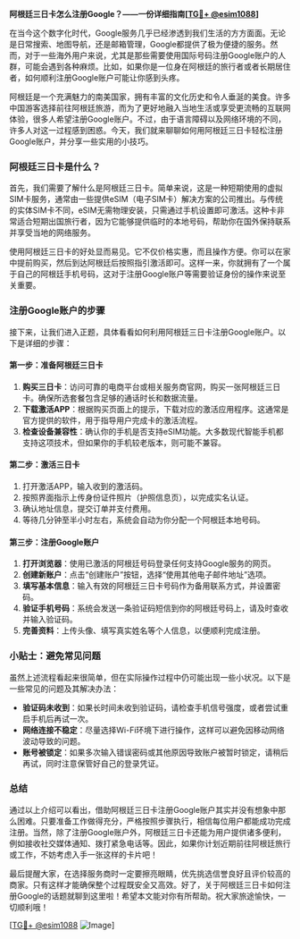 **阿根廷三日卡怎么注册Google？——一份详细指南[[TG💪+ @esim1088](https://t.me/s/esim1088)]**

在当今这个数字化时代，Google服务几乎已经渗透到我们生活的方方面面。无论是日常搜索、地图导航，还是邮箱管理，Google都提供了极为便捷的服务。然而，对于一些海外用户来说，尤其是那些需要使用国际号码注册Google账户的人群，可能会遇到各种麻烦。比如，如果你是一位身在阿根廷的旅行者或者长期居住者，如何顺利注册Google账户可能让你感到头疼。

阿根廷是一个充满魅力的南美国家，拥有丰富的文化历史和令人垂涎的美食。许多中国游客选择前往阿根廷旅游，而为了更好地融入当地生活或享受更流畅的互联网体验，很多人希望注册Google账户。不过，由于语言障碍以及网络环境的不同，许多人对这一过程感到困惑。今天，我们就来聊聊如何用阿根廷三日卡轻松注册Google账户，并分享一些实用的小技巧。

### 阿根廷三日卡是什么？

首先，我们需要了解什么是阿根廷三日卡。简单来说，这是一种短期使用的虚拟SIM卡服务，通常由一些提供eSIM（电子SIM卡）解决方案的公司推出。与传统的实体SIM卡不同，eSIM无需物理安装，只需通过手机设置即可激活。这种卡非常适合短期出国旅行者，因为它能够提供临时的本地号码，帮助你在国外保持联系并享受当地的网络服务。

使用阿根廷三日卡的好处显而易见。它不仅价格实惠，而且操作方便。你可以在家中提前购买，然后到达阿根廷后按照指引激活即可。这样一来，你就拥有了一个属于自己的阿根廷手机号码，这对于注册Google账户等需要验证身份的操作来说至关重要。

### 注册Google账户的步骤

接下来，让我们进入正题，具体看看如何利用阿根廷三日卡注册Google账户。以下是详细的步骤：

#### 第一步：准备阿根廷三日卡
1. **购买三日卡**：访问可靠的电商平台或相关服务商官网，购买一张阿根廷三日卡。确保所选套餐包含足够的通话时长和数据流量。
2. **下载激活APP**：根据购买页面上的提示，下载对应的激活应用程序。这通常是官方提供的软件，用于指导用户完成卡的激活流程。
3. **检查设备兼容性**：确认你的手机是否支持eSIM功能。大多数现代智能手机都支持这项技术，但如果你的手机较老版本，则可能不兼容。

#### 第二步：激活三日卡
1. 打开激活APP，输入收到的激活码。
2. 按照界面指示上传身份证件照片（护照信息页），以完成实名认证。
3. 确认地址信息，提交订单并支付费用。
4. 等待几分钟至半小时左右，系统会自动为你分配一个阿根廷本地号码。

#### 第三步：注册Google账户
1. **打开浏览器**：使用已激活的阿根廷号码登录任何支持Google服务的网页。
2. **创建新账户**：点击“创建账户”按钮，选择“使用其他电子邮件地址”选项。
3. **填写基本信息**：输入有效的阿根廷三日卡号码作为备用联系方式，并设置密码。
4. **验证手机号码**：系统会发送一条验证码短信到你的阿根廷号码上，请及时查收并输入验证码。
5. **完善资料**：上传头像、填写真实姓名等个人信息，以便顺利完成注册。

### 小贴士：避免常见问题

虽然上述流程看起来很简单，但在实际操作过程中仍可能出现一些小状况。以下是一些常见的问题及其解决办法：

- **验证码未收到**：如果长时间未收到验证码，请检查手机信号强度，或者尝试重启手机后再试一次。
- **网络连接不稳定**：尽量选择Wi-Fi环境下进行操作，这样可以避免因移动网络波动导致的问题。
- **账号被锁定**：如果多次输入错误密码或其他原因导致账户被暂时锁定，请稍后再试，同时注意保管好自己的登录凭证。

### 总结

通过以上介绍可以看出，借助阿根廷三日卡注册Google账户其实并没有想象中那么困难。只要准备工作做得充分，严格按照步骤执行，相信每位用户都能成功完成注册。当然，除了注册Google账户外，阿根廷三日卡还能为用户提供诸多便利，例如接收社交媒体通知、拨打紧急电话等。因此，如果你计划近期前往阿根廷旅行或工作，不妨考虑入手一张这样的卡片吧！

最后提醒大家，在选择服务商时一定要擦亮眼睛，优先挑选信誉良好且评价较高的商家。只有这样才能确保整个过程既安全又高效。好了，关于阿根廷三日卡如何注册Google的话题就聊到这里啦！希望本文能对你有所帮助。祝大家旅途愉快，一切顺利哦！

[[TG💪+ @esim1088](https://t.me/s/esim1088) ![Image](https://i.postimg.cc/4NQfJmqS/Snipaste-2025-05-13-00-14-12.png)]